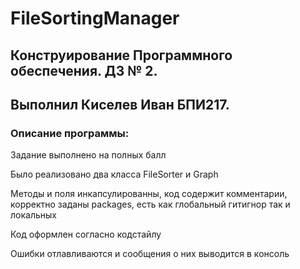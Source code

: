 # FileSortingManager

## Конструирование Программного обеспечения. ДЗ № 2.
## Выполнил Киселев Иван БПИ217.

### Описание программы:
Задание выполнено на полных балл

Было реализовано два класса FileSorter и Graph

Методы и поля инкапсулированны, код содержит комментарии, 
корректно заданы packages, есть как глобальный гитигнор так и локальных

Код оформлен согласно кодстайлу

Ошибки отлавливаются и сообщения о них выводится в консоль
